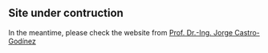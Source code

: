 ## Site under contruction

In the meantime, please check the website from [Prof. Dr.-Ing. Jorge Castro-Godínez](https://www.ie.tec.ac.cr/jocastro)

